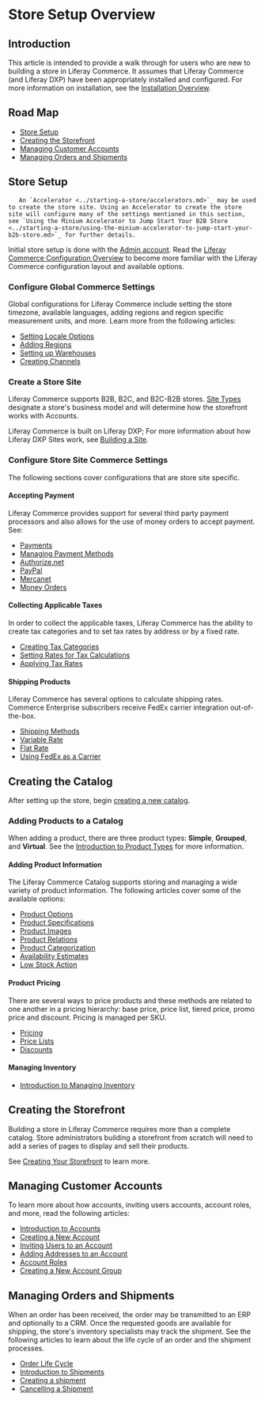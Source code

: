 # Store Setup Overview

## Introduction

This article is intended to provide a walk through for users who are new to building a store in Liferay Commerce. It assumes that Liferay Commerce (and Liferay DXP) have been appropriately installed and configured. For more information on installation, see the [Installation Overview](../../installation-and-upgrades/installation-overview.md).

## Road Map

* [Store Setup](#store-setup)
* [Creating the Storefront](#creating-the-storefront)
* [Managing Customer Accounts](#managing-customer-accounts)
* [Managing Orders and Shipments](#managing-orders-and-shipments)

## Store Setup

```note::
   An `Accelerator <../starting-a-store/accelerators.md>`_ may be used to create the store site. Using an Accelerator to create the store site will configure many of the settings mentioned in this section, see `Using the Minium Accelerator to Jump Start Your B2B Store <../starting-a-store/using-the-minium-accelerator-to-jump-start-your-b2b-store.md>`_ for further details.
```

Initial store setup is done with the [Admin account](./introduction-to-the-admin-account.md). Read the [Liferay Commerce Configuration Overview](../store-administration/liferay-commerce-configuration-overview.md) to become more familiar with the Liferay Commerce configuration layout and available options.

### Configure Global Commerce Settings

Global configurations for Liferay Commerce include setting the store timezone, available languages, adding regions and region specific measurement units, and more. Learn more from the following articles:

* [Setting Locale Options](../store-administration/locale-options.md)
* [Adding Regions](../store-administration/adding-regions.md)
* [Setting up Warehouses](../managing-a-catalog/managing-inventory/warehouse-reference-guide.md)
* [Creating Channels](./channels/introduction-to-channels.md)

### Create a Store Site

Liferay Commerce supports B2B, B2C, and B2C-B2B stores. [Site Types](../starting-a-store/sites-and-site-types.md) designate a store's business model and will determine how the storefront works with Accounts.

Liferay Commerce is built on Liferay DXP; For more information about how Liferay DXP Sites work, see [Building a Site](https://learn.liferay.com/dxp/latest/en/site-building/building-sites/adding-a-site.html).

### Configure Store Site Commerce Settings

The following sections cover configurations that are store site specific.

#### Accepting Payment

Liferay Commerce provides support for several third party payment processors and also allows for the use of money orders to accept payment. See:

* [Payments](../store-administration/configuring-payment-methods/payments.md)
* [Managing Payment Methods](../store-administration/configuring-payment-methods/managing-payment-methods.md)
* [Authorize.net](../store-administration/configuring-payment-methods/authorize.net.md)
* [PayPal](../store-administration/configuring-payment-methods/mercanet.md)
* [Mercanet](../store-administration/configuring-payment-methods/mercanet.md)
* [Money Orders](../store-administration/configuring-payment-methods/mercanet.md)

#### Collecting Applicable Taxes

In order to collect the applicable taxes, Liferay Commerce has the ability to create tax categories and to set tax rates by address or by a fixed rate.

* [Creating Tax Categories](../store-administration/configuring-taxes/creating-tax-categories.md)
* [Setting Rates for Tax Calculations](../store-administration/configuring-taxes/setting-rates-for-tax-calculations.md)
* [Applying Tax Rates](../store-administration/configuring-taxes/applying-tax-rates.md)

#### Shipping Products

Liferay Commerce has several options to calculate shipping rates. Commerce Enterprise subscribers receive FedEx carrier integration out-of-the-box.

* [Shipping Methods](../store-administration/configuring-shipping-methods/shipping-methods.md)
* [Variable Rate](../store-administration/configuring-shipping-methods/using-the-variable-rate-shipping-method.md)
* [Flat Rate](../store-administration/configuring-shipping-methods/using-the-flat-rate-shipping-method.md)
* [Using FedEx as a Carrier](../store-administration/configuring-shipping-methods/using-the-fedex-shipping-method.md)

## Creating the Catalog

After setting up the store, begin [creating a new catalog](../managing-a-catalog/catalogs/creating-a-new-catalog.md).

### Adding Products to a Catalog

When adding a product, there are three product types: **Simple**, **Grouped**, and **Virtual**. See the [Introduction to Product Types](../managing-a-catalog/creating-and-managing-products/product-types/introduction-to-product-types.md) for more information.

#### Adding Product Information

The Liferay Commerce Catalog supports storing and managing a wide variety of product information. The following articles cover some of the available options:

* [Product Options](../managing-a-catalog/creating-and-managing-products/products/using-product-options.md)
* [Product Specifications](../managing-a-catalog/creating-and-managing-products/products/specifications.md)
* [Product Images](../managing-a-catalog/creating-and-managing-products/products/product-images.md)
* [Product Relations](../managing-a-catalog/creating-and-managing-products/products/related-products-up-sells-and-cross-sells.md)
* [Product Categorization](../managing-a-catalog/creating-and-managing-products/products/organizing-your-catalog-with-product-categories.md)
* [Availability Estimates](../managing-a-catalog/managing-inventory/availability-estimates.md)
* [Low Stock Action](../managing-a-catalog/managing-inventory/low-stock-action.md)

#### Product Pricing

There are several ways to price products and these methods are related to one another in a pricing hierarchy: base price, price list, tiered price, promo price and discount. Pricing is managed per SKU.

* [Pricing](../managing-a-catalog/managing-prices/introduction-to-pricing.md)
* [Price Lists](../managing-a-catalog/managing-prices/creating-a-price-list.md)
* [Discounts](../promoting-products/introduction-to-discounts.md)

#### Managing Inventory

* [Introduction to Managing Inventory](../managing-a-catalog/managing-inventory/introduction-to-managing-inventory.md)

## Creating the Storefront

Building a store in Liferay Commerce requires more than a complete catalog. Store administrators building a storefront from scratch will need to add a series of pages to display and sell their products.

See [Creating Your Storefront](../creating-store-content/creating-your-storefront.md) to learn more.

## Managing Customer Accounts

To learn more about how accounts, inviting users accounts, account roles, and more, read the following articles:

* [Introduction to Accounts](../users-and-accounts/account-management.md)
* [Creating a New Account](../users-and-accounts/account-management/creating-a-new-account.md)
* [Inviting Users to an Account](../users-and-accounts/account-management/inviting-users-to-an-account.md)
* [Adding Addresses to an Account](../users-and-accounts/account-management/adding-addresses-to-an-account.md)
* [Account Roles](../users-and-accounts/account-management/account-roles.md)
* [Creating a New Account Group](../users-and-accounts/account-management/creating-a-new-account-group.md)

## Managing Orders and Shipments

When an order has been received, the order may be transmitted to an ERP and optionally to a CRM. Once the requested goods are available for shipping, the store's inventory specialists may track the shipment. See the following articles to learn about the life cycle of an order and the shipment processes.

* [Order Life Cycle](../orders-and-fulfillment/orders/order-life-cycle.md)
* [Introduction to Shipments](../orders-and-fulfillment/shipments/introduction-to-shipments.md)
* [Creating a shipment](../orders-and-fulfillment/shipments/creating-a-shipment.md)
* [Cancelling a Shipment](../orders-and-fulfillment/shipments/cancelling-a-shipment.md)
